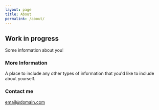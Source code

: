 ```yaml
---
layout: page
title: About
permalink: /about/
---
```


## Work in progress

Some information about you!

### More Information

A place to include any other types of information that you'd like to include about yourself.

### Contact me

[email@domain.com](mailto:email@domain.com)
